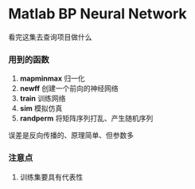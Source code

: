 # Matlab BP Neural Network



看完这集去查询项目做什么

### 用到的函数

1. **mapminmax** 归一化
2. **newff** 创建一个前向的神经网络
3. **train** 训练网络
4. **sim** 模拟仿真
5. **randperm** 将矩阵序列打乱、产生随机序列



误差是反向传播的、原理简单、但参数多



### 注意点

1. 训练集要具有代表性

